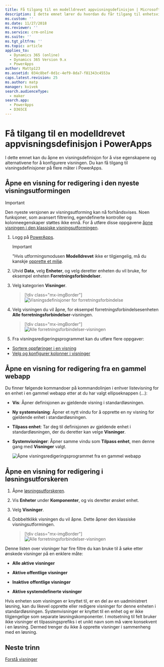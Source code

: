 ```yaml
---
title: Få tilgang til en modelldrevet appvisningsdefinisjon | MicrosoftDocs
description: I dette emnet lærer du hvordan du får tilgang til enhetsvisninger
ms.custom: ''
ms.date: 11/27/2018
ms.reviewer: ''
ms.service: crm-online
ms.suite: ''
ms.tgt_pltfrm: ''
ms.topic: article
applies_to:
  - Dynamics 365 (online)
  - Dynamics 365 Version 9.x
  - PowerApps
author: Mattp123
ms.assetid: 034c8bef-0d1c-4ef9-8da7-f81343c4553a
caps.latest.revision: 25
ms.author: matp
manager: kvivek
search.audienceType:
  - maker
search.app:
  - PowerApps
  - D365CE
---
```

# <a name="access-a-model-driven-app-view-definition-in-powerapps"></a>Få tilgang til en modelldrevet appvisningsdefinisjon i PowerApps

 I dette emnet kan du åpne en visningsdefinisjon for å vise egenskapene og alternativene for å konfigurere visningen. Du kan få tilgang til visningsdefinisjoner på flere måter i PowerApps. 
  
  
## <a name="open-a-view-for-editing-in-the-latest-view-designer"></a>Åpne en visning for redigering i den nyeste visningsutformingen

> [!IMPORTANT]
> Den nyeste versjonen av visningsutforming kan nå forhåndsvises. Noen funksjoner, som avansert filtrering, egendefinerte kontroller og kolonneegenskaper støttes ikke ennå. For å utføre disse oppgavene [åpne visningen i den klassiske visningsutformingen](#open-a-view-in-solution-explorer).

1.  Logg på [PowerApps](https://web.powerapps.com/?utm_source=padocs&utm_medium=linkinadoc&utm_campaign=referralsfromdoc).  


    > [!IMPORTANT]
    > "Hvis utformingsmodusen **Modelldrevet** ikke er tilgjengelig, må du kanskje [opprette et miljø](https://docs.microsoft.com/powerapps/administrator/create-environment). 

2.  Utvid **Data**, velg **Enheter**, og velg deretter enheten du vil bruke, for eksempel enheten **Forretningsforbindelser**.   
3. Velg kategorien **Visninger**.

    > [!div class="mx-imgBorder"] 
    > ![Visningsdefinisjoner for forretningsforbindelse](media/account-view-definitions.png)

4. Velg visningen du vil åpne, for eksempel forretningsforbindelsesenheten **Alle forretningsforbindelser**-visningen.

    > [!div class="mx-imgBorder"] 
    > ![Alle forretningsforbindelser-visningen](media/account-view-designer.png)

5. Fra visningsredigeringsprogrammet kan du utføre flere oppgaver: 
 
- [Sortere oppføringer i en visning](configure-sorting.md)
- [Velg og konfigurer kolonner i visninger](choose-and-configure-columns.md)

## <a name="open-a-view-for-editing-from-a-legacy-web-app"></a>Åpne en visning for redigering fra en gammel webapp
Du finner følgende kommandoer på kommandolinjen i enhver listevisning for en enhet i en gammel webapp etter at du har valgt ellipseknappen (...):  

- **Vis**: Åpner definisjonen av gjeldende visning i standardløsningen.  
  
- **Ny systemvisning**: Åpner et nytt vindu for å opprette en ny visning for gjeldende enhet i standardløsningen.  
  
- **Tilpass enhet**: Tar deg til definisjonen av gjeldende enhet i standardløsningen, der du deretter kan velge **Visninger**.  
  
- **Systemvisninger**: Åpner samme vindu som **Tilpass enhet**, men denne gang med **Visninger** valgt.  

   ![Åpne visningsredigeringsprogrammet fra en gammel webapp](media/open-view-editor-from-view.png)

## <a name="open-a-view-for-editing-in-solution-explorer"></a>Åpne en visning for redigering i løsningsutforskeren 
1.  Åpne [løsningsutforskeren](advanced-navigation.md#solution-explorer).  
  
2.  Vis **Enheter** under **Komponenter**, og vis deretter ønsket enhet.  
  
3.  Velg **Visninger**.  
  
4.  Dobbeltklikk visningen du vil åpne. Dette åpner den klassiske visningsutformingen.
    
    > [!div class="mx-imgBorder"] 
    > ![Alle forretningsforbindelser-visningen](media/all-accounts-view.png)

 Denne listen over visninger har fire filtre du kan bruke til å søke etter ønskede visninger på en enklere måte:  
  
- **Alle aktive visninger**  

- **Aktive offentlige visninger**  

- **Inaktive offentlige visninger**  

- **Aktive systemdefinerte visninger**  
  
 Hvis enheten som visningen er knyttet til, er en del av en uadministrert løsning, kan du likevel opprette eller redigere visninger for denne enheten i standardløsningen. Systemvisninger er knyttet til en enhet og er ikke tilgjengelige som separate løsningskomponenter. I motsetning til felt bruker ikke visninger et tilpassingsprefiks i et unikt navn som må være konsekvent i en løsning. Dermed trenger du ikke å opprette visninger i sammenheng med en løsning. 
 
## <a name="next-steps"></a>Neste trinn
[Forstå visninger](create-edit-views.md)


